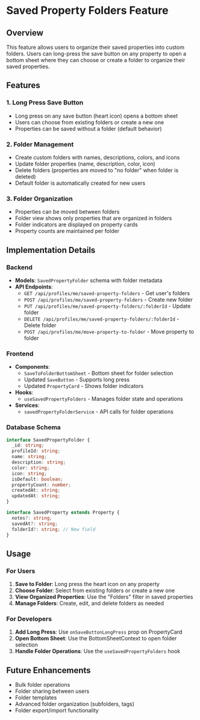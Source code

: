 # Saved Property Folders Feature

## Overview

This feature allows users to organize their saved properties into custom folders. Users can long-press the save button on any property to open a bottom sheet where they can choose or create a folder to organize their saved properties.

## Features

### 1. Long Press Save Button

- Long press on any save button (heart icon) opens a bottom sheet
- Users can choose from existing folders or create a new one
- Properties can be saved without a folder (default behavior)

### 2. Folder Management

- Create custom folders with names, descriptions, colors, and icons
- Update folder properties (name, description, color, icon)
- Delete folders (properties are moved to "no folder" when folder is deleted)
- Default folder is automatically created for new users

### 3. Folder Organization

- Properties can be moved between folders
- Folder view shows only properties that are organized in folders
- Folder indicators are displayed on property cards
- Property counts are maintained per folder

## Implementation Details

### Backend

- **Models**: `SavedPropertyFolder` schema with folder metadata
- **API Endpoints**:
  - `GET /api/profiles/me/saved-property-folders` - Get user's folders
  - `POST /api/profiles/me/saved-property-folders` - Create new folder
  - `PUT /api/profiles/me/saved-property-folders/:folderId` - Update folder
  - `DELETE /api/profiles/me/saved-property-folders/:folderId` - Delete folder
  - `POST /api/profiles/me/move-property-to-folder` - Move property to folder

### Frontend

- **Components**:
  - `SaveToFolderBottomSheet` - Bottom sheet for folder selection
  - Updated `SaveButton` - Supports long press
  - Updated `PropertyCard` - Shows folder indicators
- **Hooks**:
  - `useSavedPropertyFolders` - Manages folder state and operations
- **Services**:
  - `savedPropertyFolderService` - API calls for folder operations

### Database Schema

```typescript
interface SavedPropertyFolder {
  _id: string;
  profileId: string;
  name: string;
  description: string;
  color: string;
  icon: string;
  isDefault: boolean;
  propertyCount: number;
  createdAt: string;
  updatedAt: string;
}

interface SavedProperty extends Property {
  notes?: string;
  savedAt?: string;
  folderId?: string; // New field
}
```

## Usage

### For Users

1. **Save to Folder**: Long press the heart icon on any property
2. **Choose Folder**: Select from existing folders or create a new one
3. **View Organized Properties**: Use the "Folders" filter in saved properties
4. **Manage Folders**: Create, edit, and delete folders as needed

### For Developers

1. **Add Long Press**: Use `onSaveButtonLongPress` prop on PropertyCard
2. **Open Bottom Sheet**: Use the BottomSheetContext to open folder selection
3. **Handle Folder Operations**: Use the `useSavedPropertyFolders` hook

## Future Enhancements

- Bulk folder operations
- Folder sharing between users
- Folder templates
- Advanced folder organization (subfolders, tags)
- Folder export/import functionality
